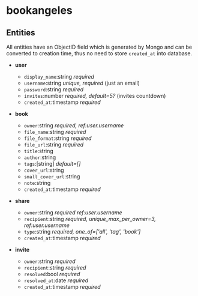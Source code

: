 # bookangeles

## Entities

All entities have an ObjectID field which is generated by Mongo and can be converted to creation time, thus no need to store `created_at` into database.
   
- **user**
  - `display_name`:string *required*
  - `username`:string *unique, required* (just an email)
  - `password`:string *required*
  - `invites`:number *required, default=5?* (invites countdown)
  - `created_at`:timestamp *required*

- **book**
  - `owner`:string *required, ref:user.username* 
  - `file_name`:string *required*
  - `file_format`:string *required*
  - `file_url`:string *required*
  - `title`:string 
  - `author`:string 
  - `tags`:[string] *default=[]*
  - `cover_url`:string
  - `small_cover_url`:string
  - `note`:string
  - `created_at`:timestamp *required*
  
- **share**
  - `owner`:string *required ref:user.username*
  - `recipient`:string *required, unique_max_per_owner=3, ref:user.username*
  - `type`:string *required, one_of=['all', 'tag', 'book']*
  - `created_at`:timestamp *required*

- **invite**
  - `owner`:string *required*
  - `recipient`:string *required*
  - `resolved`:bool *required*
  - `resolved_at`:date *required*
  - `created_at`:timestamp *required*
